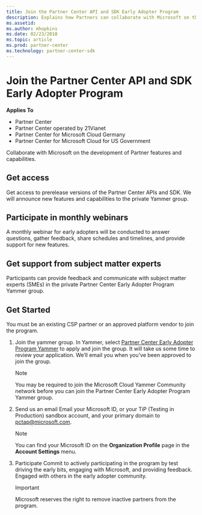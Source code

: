 ```yaml
---
title: Join the Partner Center API and SDK Early Adopter Program 
description: Explains how Partners can collaborate with Microsoft on the development of Partner features and capabilities.
ms.assetid: 
ms.author: mhopkins
ms.date: 02/23/2018
ms.topic: article
ms.prod: partner-center
ms.technology: partner-center-sdk
---
```


# Join the Partner Center API and SDK Early Adopter Program 


**Applies To**

-   Partner Center
-   Partner Center operated by 21Vianet
-   Partner Center for Microsoft Cloud Germany
-   Partner Center for Microsoft Cloud for US Government

Collaborate with Microsoft on the development of Partner features and capabilities.

## <span id="Get_access"></span><span id="get_access"></span><span id="GET_ACCESS"></span>Get access


Get access to prerelease versions of the Partner Center APIs and SDK. We will announce new features and capabilities to the private Yammer group.

## <span id="Participate"></span><span id="participate"></span><span id="PARTICIPATE"></span>Participate in monthly webinars


A monthly webinar for early adopters will be conducted to answer questions, gather feedback, share schedules and timelines, and provide support for new features. 

## <span id="Get_support"></span><span id="get_support"></span><span id="GET_SUPPORT"></span>Get support from subject matter experts 


Participants can provide feedback and communicate with subject matter experts (SMEs) in the private Partner Center Early Adopter Program Yammer group.

## <span id="Get_started"></span><span id="GET_STARTED"></span>Get Started


You must be an existing CSP partner or an approved platform vendor to join the program.

1.  Join the yammer group. 
In Yammer, select [Partner Center Early Adopter Program Yammer](https://www.yammer.com/cloudpartnercommunity/#/threads/inGroup?type=in_group&feedId=5944712&view=all) to apply and join the group. It will take us some time to review your application. We’ll email you when you’ve been approved to join the group. 

    >[!NOTE]
    >You may be required to join the Microsoft Cloud Yammer Community network before you can join the Partner Center Early Adopter Program Yammer group. 

2.  Send us an email
Email your Microsoft ID, or your TiP (Testing in Production) sandbox account, and your primary domain to [pctap@microsoft.com](mailto:pctap@microsoft.com).

    >[!NOTE]
    >You can find your Microsoft ID on the **Organization Profile** page in the **Account Settings** menu.

3.  Participate
Commit to actively participating in the program by test driving the early bits, engaging with Microsoft, and providing feedback.
Engaged with others in the early adopter community.

    >[!IMPORTANT]
    >Microsoft reserves the right to remove inactive partners from the program. 


 

 




